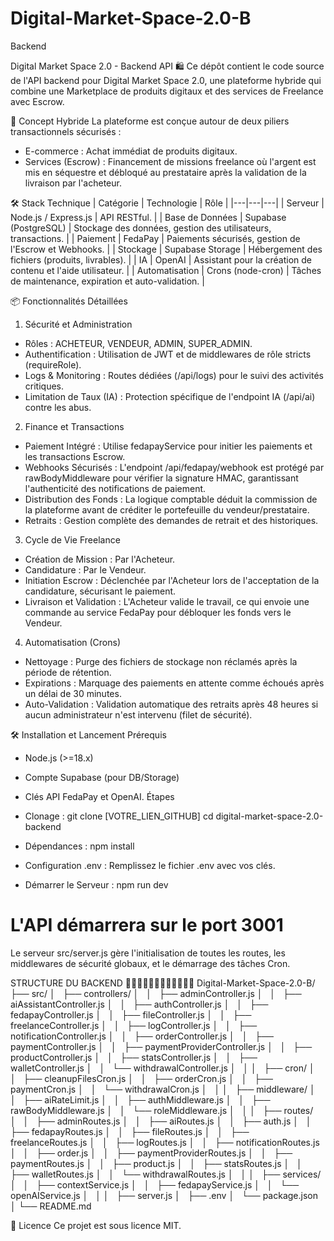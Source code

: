 # Digital-Market-Space-2.0-B
Backend 


Digital Market Space 2.0 - Backend API 🛍️
Ce dépôt contient le code source de l'API backend pour Digital Market Space 2.0, une plateforme hybride qui combine une Marketplace de produits digitaux et des services de Freelance avec Escrow.

🌟 Concept Hybride
La plateforme est conçue autour de deux piliers transactionnels sécurisés :
 * E-commerce : Achat immédiat de produits digitaux.
 * Services (Escrow) : Financement de missions freelance où l'argent est mis en séquestre et débloqué au prestataire après la validation de la livraison par l'acheteur.

🛠️ Stack Technique
| Catégorie | Technologie | Rôle |
|---|---|---|
| Serveur | Node.js / Express.js | API RESTful. |
| Base de Données | Supabase (PostgreSQL) | Stockage des données, gestion des utilisateurs, transactions. |
| Paiement | FedaPay | Paiements sécurisés, gestion de l'Escrow et Webhooks. |
| Stockage | Supabase Storage | Hébergement des fichiers (produits, livrables). |
| IA | OpenAI | Assistant pour la création de contenu et l'aide utilisateur. |
| Automatisation | Crons (node-cron) | Tâches de maintenance, expiration et auto-validation. |


📦 Fonctionnalités Détaillées
1. Sécurité et Administration
 * Rôles : ACHETEUR, VENDEUR, ADMIN, SUPER_ADMIN.
 * Authentification : Utilisation de JWT et de middlewares de rôle stricts (requireRole).
 * Logs & Monitoring : Routes dédiées (/api/logs) pour le suivi des activités critiques.
 * Limitation de Taux (IA) : Protection spécifique de l'endpoint IA (/api/ai) contre les abus.
2. Finance et Transactions
 * Paiement Intégré : Utilise fedapayService pour initier les paiements et les transactions Escrow.
 * Webhooks Sécurisés : L'endpoint /api/fedapay/webhook est protégé par rawBodyMiddleware pour vérifier la signature HMAC, garantissant l'authenticité des notifications de paiement.
 * Distribution des Fonds : La logique comptable déduit la commission de la plateforme avant de créditer le portefeuille du vendeur/prestataire.
 * Retraits : Gestion complète des demandes de retrait et des historiques.
3. Cycle de Vie Freelance
 * Création de Mission : Par l'Acheteur.
 * Candidature : Par le Vendeur.
 * Initiation Escrow : Déclenchée par l'Acheteur lors de l'acceptation de la candidature, sécurisant le paiement.
 * Livraison et Validation : L'Acheteur valide le travail, ce qui envoie une commande au service FedaPay pour débloquer les fonds vers le Vendeur.
4. Automatisation (Crons)
 * Nettoyage : Purge des fichiers de stockage non réclamés après la période de rétention.
 * Expirations : Marquage des paiements en attente comme échoués après un délai de 30 minutes.
 * Auto-Validation : Validation automatique des retraits après 48 heures si aucun administrateur n'est intervenu (filet de sécurité).


🛠️ Installation et Lancement
Prérequis
 * Node.js (>=18.x)
 * Compte Supabase (pour DB/Storage)
 * Clés API FedaPay et OpenAI.
Étapes
 * Clonage :
   git clone [VOTRE_LIEN_GITHUB]
cd digital-market-space-2.0-backend

 * Dépendances :
   npm install

 * Configuration .env :
   Remplissez le fichier .env avec vos clés.
 * Démarrer le Serveur :
   npm run dev
# L'API démarrera sur le port 3001

Le serveur src/server.js gère l'initialisation de toutes les routes, les middlewares de sécurité globaux, et le démarrage des tâches Cron.

STRUCTURE DU BACKEND 
🚀🚀🚀🚀🚀🚀🚀🚀🚀🚀🚀🚀
‎Digital-Market-Space-2.0-B/
‎├── src/
‎│   ├── controllers/
‎│   │   ├── adminController.js
‎│   │   ├── aiAssistantController.js
‎│   │   ├── authController.js
‎│   │   ├── fedapayController.js
‎│   │   ├── fileController.js
‎│   │   ├── freelanceController.js
‎│   │   ├── logController.js
‎│   │   ├── notificationController.js
‎│   │   ├── orderController.js
‎│   │   ├── paymentController.js
‎│   │   ├── paymentProviderController.js
‎│   │   ├── productController.js
‎│   │   ├── statsController.js
‎│   │   ├── walletController.js
‎│   │   └── withdrawalController.js
‎│   │
‎│   ├── cron/
‎│   │   ├── cleanupFilesCron.js
‎│   │   ├── orderCron.js
‎│   │   ├── paymentCron.js
‎│   │   └── withdrawalCron.js
‎│   │
‎│   ├── middleware/
‎│   │   ├── aiRateLimit.js
‎│   │   ├── authMiddleware.js
‎│   │   ├── rawBodyMiddleware.js
‎│   │   └── roleMiddleware.js
‎│   │
‎│   ├── routes/
‎│   │   ├── adminRoutes.js
‎│   │   ├── aiRoutes.js
‎│   │   ├── auth.js
‎│   │   ├── fedapayRoutes.js
‎│   │   ├── fileRoutes.js
‎│   │   ├── freelanceRoutes.js
‎│   │   ├── logRoutes.js
‎│   │   ├── notificationRoutes.js
‎│   │   ├── order.js
‎│   │   ├── paymentProviderRoutes.js
‎│   │   ├── paymentRoutes.js
‎│   │   ├── product.js
‎│   │   ├── statsRoutes.js
‎│   │   ├── walletRoutes.js
‎│   │   └── withdrawalRoutes.js
‎│   │
‎│   ├── services/
‎│   │   ├── contextService.js
‎│   │   ├── fedapayService.js
‎│   │   └── openAIService.js
‎│   │
‎│   ├── server.js
‎│   ├── .env
‎│   └── package.json
‎│
‎└── README.md
‎

🤝 Licence
Ce projet est sous licence MIT.
